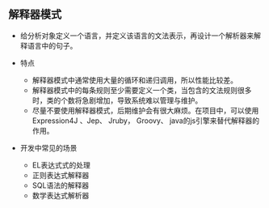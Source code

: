 ## 解释器模式
- 给分析对象定义一个语言，并定义该语言的文法表示，再设计一个解析器来解释语言中的句子。

- 特点

  - 解释器模式中通常使用大量的循环和递归调用，所以性能比较差。
  - 解释器模式中的每条规则至少需要定义一个类，当包含的文法规则很多时，类的个数将急剧增加，导致系统难以管理与维护。
  - 尽量不要使用解释器模式，后期维护会有很大麻烦。在项目中，可以使用Expression4J 、Jep、 Jruby， Groovy、 java的js引擎来替代解释器的作用。

- 开发中常见的场景
  
  - EL表达式式的处理
  - 正则表达式解释器
  - SQL语法的解释器
  - 数学表达式解析器
  
  